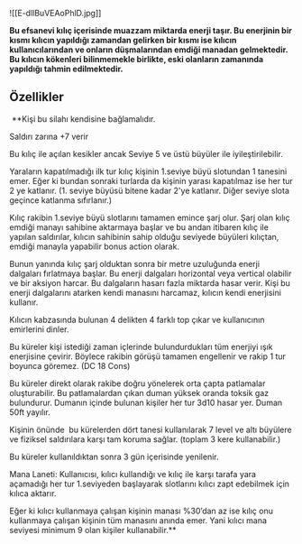 ![[E-dllBuVEAoPhlD.jpg]]

**Bu efsanevi kılıç içerisinde muazzam miktarda enerji taşır. Bu enerjinin bir kısmı kılıcın yapıldığı zamandan gelirken bir kısmı ise kılıcın kullanıcılarından ve onların düşmalarından emdiği manadan gelmektedir. Bu kılıcın kökenleri bilinmemekle birlikte, eski olanların zamanında  yapıldığı tahmin edilmektedir.**

## Özellikler

 **Kişi bu silahı kendisine bağlamalıdır. 

Saldırı zarına +7 verir

Bu kılıç ile açılan kesikler ancak Seviye 5 ve üstü büyüler ile iyileştirilebilir.

Yaraların kapatılmadığı ilk tur kılıç kişinin 1.seviye büyü slotundan 1 tanesini emer. Eğer ki bundan sonraki turlarda da kişinin yarası kapatılmaz ise her tur 2 ye katlanır. (1. seviye büyüsü bitene kadar 2'ye katlanır. Diğer seviye slota geçince katlanma sıfırlanır.)

Kılıç rakibin 1.seviye büyü slotlarını tamamen emince şarj olur. Şarj olan kılıç emdiği manayı sahibine aktarmaya başlar ve bu andan itibaren kılıç ile yapılan saldırılar, kılıcın sahibinin sahip olduğu seviyede büyüleri kılıçtan, emdiği manayla yapabilir bonus action olarak.

Bunun yanında kılıç şarj olduktan sonra bir metre uzuluğunda enerji dalgaları fırlatmaya başlar. Bu enerji dalgaları horizontal veya vertical olabilir ve bir aksiyon harcar. Bu dalgaların hasarı fazla miktarda hasar verir. Kişi bu enerji dalgalarını atarken kendi manasını harcamaz, kılıcın kendi enerjisini kullanır.

Kılıcın kabzasında bulunan 4 delikten 4 farklı top çıkar ve kullanıcının emirlerini dinler.

Bu küreler kişi istediği zaman içlerinde bulundurdukları tüm enerjiyi ışık enerjisine çevirir. Böylece rakibin görüşü tamamen engellenir ve rakip 1 tur boyunca göremez. (DC 18 Cons) 

Bu küreler direkt olarak rakibe doğru yönelerek orta çapta patlamalar oluşturabilir. Bu patlamalardan çıkan duman yüksek oranda toksik gaz bulundurur. Dumanın içinde bulunan kişiler her tur 3d10 hasar yer. Duman 50ft yayılır.

Kişinin önünde  bu kürelerden dört tanesi kullanılarak 7 level ve altı büyülere ve fiziksel saldırılara karşı tam koruma sağlar. (toplam 3 kere kullanabilir.)

Bu küreler kullanıldıktan sonra 3 gün içerisinde yenilenir. 

  

Mana Laneti: Kullanıcısı, kılıcı kullandığı ve kılıç ile karşı tarafa yara açamadığı her tur 1.seviyeden başlayarak slotlarını kılıcı zapt edebilmek için kılıca aktarır.


Eğer ki kılıcı kullanmaya çalışan kişinin manası %30’dan az ise kılıç onu kullanmaya çalışan kişinin tüm manasını anında emer. Yani kılıcı mana seviyesi minimum 9 olan kişiler kullanabilir.**